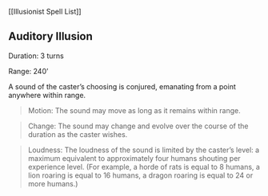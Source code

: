 [[Illusionist Spell List]]

## Auditory Illusion             

Duration: 3 turns

Range: 240’

A sound of the caster’s choosing is conjured, emanating from a point anywhere within range.

> Motion: The sound may move as long as it remains within range.

> Change: The sound may change and evolve over the course of the duration as the caster wishes.

> Loudness: The loudness of the sound is limited by the caster’s level: a maximum equivalent to approximately four humans shouting per experience level. (For example, a horde of rats is equal to 8 humans, a lion roaring is equal to 16 humans, a dragon roaring is equal to 24 or more humans.)